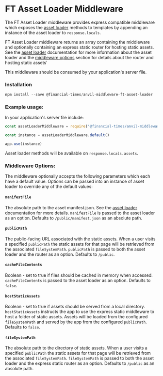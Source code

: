 
# FT Asset Loader Middleware

The FT Asset Loader middleware provides express compatible middleware which exposes the [asset loader] methods to templates by appending an instance of the asset loader to `response.locals`.

FT Asset Loader middleware returns an array containing the middleware and optionally containing an express static router for hosting static assets. See the [asset loader] documentation for more information about the asset loader and the [middleware options](#middleware-options) section for details about the router and hosting static assets'

This middleware should be consumed by your application's server file.


### Installation
```js
npm install --save @financial-times/anvil-middleware-ft-asset-loader
```


### Example usage:

In your application's server file include:
```js
const assetLoaderMiddleware = require('@financial-times/anvil-middleware-ft-asset-loader')

const instance = assetLoaderMiddleware.default()

app.use(instance)
```

Asset loader methods will be available on `response.locals.assets`.


### Middleware Options:

The middleware optionally accepts the following parameters which each have a default value. Options can be passed into an instance of asset loader to override any of the default values:

#### `manifestFile`

The absolute path to the asset manifest.json. See the [asset loader] documentation for more details.
`manifestFile` is passed to the asset loader as an option. Defaults to `/public/manifest.json` as an absolute path.

#### `publicPath`

The public-facing URL associated with the static assets. When a user visits a specified `publicPath` the static assets for that page will be retrieved from the associated `fileSystemPath`. `publicPath` is passed to both the asset loader and the router as an option. Defaults to `/public`.

#### `cacheFileContents`

Boolean - set to true if files should be cached in memory when accessed.
`cacheFileContents` is passed to the asset loader as an option. Defaults to `false`.

#### `hostStaticAssets`

Boolean - set to true if assets should be served from a local directory. `hostStaticAssets` instructs the app to use the express static middleware to host a folder of static assets. Assets will be loaded from the configured `fileSystemPath` and served by the app from the configured `publicPath`. Defaults to `false`.

#### `fileSystemPath`

The absolute path to the directory of static assets. When a user visits a specified `publicPath` the static assets for that page will be retrieved from the associated `fileSystemPath`. `fileSystemPath` is passed to both the asset loader and the express static router as an option. Defaults to `/public` as an absolute path.


[asset loader]: https://github.com/Financial-Times/anvil/tree/master/packages/anvil-server-asset-loader

